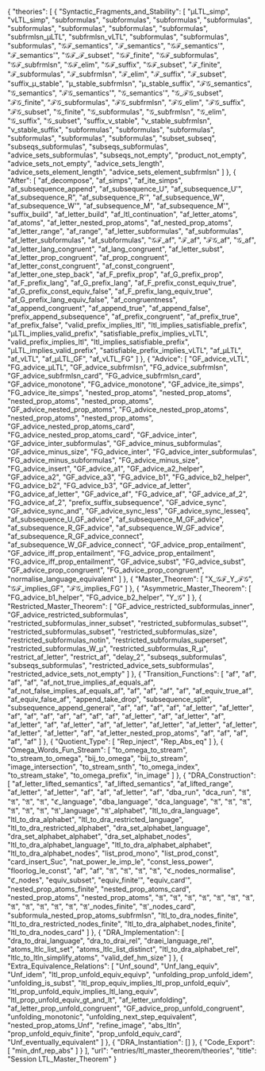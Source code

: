 {
    "theories": [
        {
            "Syntactic_Fragments_and_Stability": [
                "μLTL_simp",
                "νLTL_simp",
                "subformulas",
                "subformulas",
                "subformulas",
                "subformulas",
                "subformulas",
                "subformulas",
                "subformulas",
                "subformulas",
                "subfrmlsn_μLTL",
                "subfrmlsn_νLTL",
                "subformulas",
                "subformulas",
                "subformulas",
                "𝒢ℱ_semantics",
                "ℱ_semantics",
                "𝒢ℱ_semantics'",
                "ℱ_semantics'",
                "𝒢ℱ_ℱ_subset",
                "𝒢ℱ_finite",
                "𝒢ℱ_subformulas",
                "𝒢ℱ_subfrmlsn",
                "𝒢ℱ_elim",
                "𝒢ℱ_suffix",
                "𝒢ℱ_subset",
                "ℱ_finite",
                "ℱ_subformulas",
                "ℱ_subfrmlsn",
                "ℱ_elim",
                "ℱ_suffix",
                "ℱ_subset",
                "suffix_μ_stable",
                "μ_stable_subfrmlsn",
                "μ_stable_suffix",
                "ℱ𝒢_semantics",
                "𝒢_semantics",
                "ℱ𝒢_semantics'",
                "𝒢_semantics'",
                "𝒢_ℱ𝒢_subset",
                "ℱ𝒢_finite",
                "ℱ𝒢_subformulas",
                "ℱ𝒢_subfrmlsn",
                "ℱ𝒢_elim",
                "ℱ𝒢_suffix",
                "ℱ𝒢_subset",
                "𝒢_finite",
                "𝒢_subformulas",
                "𝒢_subfrmlsn",
                "𝒢_elim",
                "𝒢_suffix",
                "𝒢_subset",
                "suffix_ν_stable",
                "ν_stable_subfrmlsn",
                "ν_stable_suffix",
                "subformulas",
                "subformulas",
                "subformulas",
                "subformulas",
                "subformulas",
                "subformulas",
                "subset_subseq",
                "subseqs_subformulas",
                "subseqs_subformulas",
                "advice_sets_subformulas",
                "subseqs_not_empty",
                "product_not_empty",
                "advice_sets_not_empty",
                "advice_sets_length",
                "advice_sets_element_length",
                "advice_sets_element_subfrmlsn"
            ]
        },
        {
            "After": [
                "af_decompose",
                "af_simps",
                "af_ite_simps",
                "af_subsequence_append",
                "af_subsequence_U",
                "af_subsequence_U'",
                "af_subsequence_R",
                "af_subsequence_R'",
                "af_subsequence_W",
                "af_subsequence_W'",
                "af_subsequence_M",
                "af_subsequence_M'",
                "suffix_build",
                "af_letter_build",
                "af_ltl_continuation",
                "af_letter_atoms",
                "af_atoms",
                "af_letter_nested_prop_atoms",
                "af_nested_prop_atoms",
                "af_letter_range",
                "af_range",
                "af_letter_subformulas",
                "af_subformulas",
                "af_letter_subformulas",
                "af_subformulas",
                "𝒢ℱ_af",
                "ℱ_af",
                "ℱ𝒢_af",
                "𝒢_af",
                "af_letter_lang_congruent",
                "af_lang_congruent",
                "af_letter_subst",
                "af_letter_prop_congruent",
                "af_prop_congruent",
                "af_letter_const_congruent",
                "af_const_congruent",
                "af_letter_one_step_back",
                "af_F_prefix_prop",
                "af_G_prefix_prop",
                "af_F_prefix_lang",
                "af_G_prefix_lang",
                "af_F_prefix_const_equiv_true",
                "af_G_prefix_const_equiv_false",
                "af_F_prefix_lang_equiv_true",
                "af_G_prefix_lang_equiv_false",
                "af_congruentness",
                "af_append_congruent",
                "af_append_true",
                "af_append_false",
                "prefix_append_subsequence",
                "af_prefix_congruent",
                "af_prefix_true",
                "af_prefix_false",
                "valid_prefix_implies_ltl",
                "ltl_implies_satisfiable_prefix",
                "μLTL_implies_valid_prefix",
                "satisfiable_prefix_implies_νLTL",
                "valid_prefix_implies_ltl",
                "ltl_implies_satisfiable_prefix",
                "μLTL_implies_valid_prefix",
                "satisfiable_prefix_implies_νLTL",
                "af_μLTL",
                "af_νLTL",
                "af_μLTL_GF",
                "af_νLTL_FG"
            ]
        },
        {
            "Advice": [
                "GF_advice_νLTL",
                "FG_advice_μLTL",
                "GF_advice_subfrmlsn",
                "FG_advice_subfrmlsn",
                "GF_advice_subfrmlsn_card",
                "FG_advice_subfrmlsn_card",
                "GF_advice_monotone",
                "FG_advice_monotone",
                "GF_advice_ite_simps",
                "FG_advice_ite_simps",
                "nested_prop_atoms",
                "nested_prop_atoms",
                "nested_prop_atoms",
                "nested_prop_atoms",
                "GF_advice_nested_prop_atoms",
                "FG_advice_nested_prop_atoms",
                "nested_prop_atoms",
                "nested_prop_atoms",
                "GF_advice_nested_prop_atoms_card",
                "FG_advice_nested_prop_atoms_card",
                "GF_advice_inter",
                "GF_advice_inter_subformulas",
                "GF_advice_minus_subformulas",
                "GF_advice_minus_size",
                "FG_advice_inter",
                "FG_advice_inter_subformulas",
                "FG_advice_minus_subformulas",
                "FG_advice_minus_size",
                "FG_advice_insert",
                "GF_advice_a1",
                "GF_advice_a2_helper",
                "GF_advice_a2",
                "GF_advice_a3",
                "FG_advice_b1",
                "FG_advice_b2_helper",
                "FG_advice_b2",
                "FG_advice_b3",
                "GF_advice_af_letter",
                "FG_advice_af_letter",
                "GF_advice_af",
                "FG_advice_af",
                "GF_advice_af_2",
                "FG_advice_af_2",
                "prefix_suffix_subsequence",
                "GF_advice_sync",
                "GF_advice_sync_and",
                "GF_advice_sync_less",
                "GF_advice_sync_lesseq",
                "af_subsequence_U_GF_advice",
                "af_subsequence_M_GF_advice",
                "af_subsequence_R_GF_advice",
                "af_subsequence_W_GF_advice",
                "af_subsequence_R_GF_advice_connect",
                "af_subsequence_W_GF_advice_connect",
                "GF_advice_prop_entailment",
                "GF_advice_iff_prop_entailment",
                "FG_advice_prop_entailment",
                "FG_advice_iff_prop_entailment",
                "GF_advice_subst",
                "FG_advice_subst",
                "GF_advice_prop_congruent",
                "FG_advice_prop_congruent",
                "normalise_language_equivalent"
            ]
        },
        {
            "Master_Theorem": [
                "X_𝒢ℱ_Y_ℱ𝒢",
                "𝒢ℱ_implies_GF",
                "ℱ𝒢_implies_FG"
            ]
        },
        {
            "Asymmetric_Master_Theorem": [
                "FG_advice_b1_helper",
                "FG_advice_b2_helper",
                "Y_𝒢"
            ]
        },
        {
            "Restricted_Master_Theorem": [
                "GF_advice_restricted_subformulas_inner",
                "GF_advice_restricted_subformulas",
                "restricted_subformulas_inner_subset",
                "restricted_subformulas_subset'",
                "restricted_subformulas_subset",
                "restricted_subformulas_size",
                "restricted_subformulas_notin",
                "restricted_subformulas_superset",
                "restricted_subformulas_W_μ",
                "restricted_subformulas_R_μ",
                "restrict_af_letter",
                "restrict_af",
                "delay_2",
                "subseqs_subformulas",
                "subseqs_subformulas",
                "restricted_advice_sets_subformulas",
                "restricted_advice_sets_not_empty"
            ]
        },
        {
            "Transition_Functions": [
                "af",
                "af",
                "af",
                "af",
                "af_not_true_implies_af_equals_af",
                "af_not_false_implies_af_equals_af",
                "af",
                "af",
                "af",
                "af",
                "af_equiv_true_af",
                "af_equiv_false_af",
                "append_take_drop",
                "subsequence_split",
                "subsequence_append_general",
                "af",
                "af",
                "af",
                "af",
                "af_letter",
                "af_letter",
                "af",
                "af",
                "af",
                "af",
                "af",
                "af",
                "af",
                "af_letter",
                "af",
                "af_letter",
                "af",
                "af_letter",
                "af",
                "af_letter",
                "af",
                "af_letter",
                "af_letter",
                "af_letter",
                "af_letter",
                "af_letter",
                "af_letter",
                "af",
                "af_letter_nested_prop_atoms",
                "af",
                "af",
                "af",
                "af",
                "af"
            ]
        },
        {
            "Quotient_Type": [
                "Rep_inject",
                "Rep_Abs_eq"
            ]
        },
        {
            "Omega_Words_Fun_Stream": [
                "to_omega_to_stream",
                "to_stream_to_omega",
                "bij_to_omega",
                "bij_to_stream",
                "image_intersection",
                "to_stream_snth",
                "to_omega_index",
                "to_stream_stake",
                "to_omega_prefix",
                "in_image"
            ]
        },
        {
            "DRA_Construction": [
                "af_letter_lifted_semantics",
                "af_lifted_semantics",
                "af_lifted_range",
                "af_letter",
                "af_letter",
                "af",
                "af",
                "af_letter",
                "af",
                "dba_run",
                "dca_run",
                "𝔄",
                "𝔄",
                "𝔄",
                "𝔄",
                "ℭ_language",
                "dba_language",
                "dca_language",
                "𝔄",
                "𝔄",
                "𝔄",
                "𝔄",
                "𝔄",
                "𝔄",
                "𝔄'_language",
                "𝔄'_alphabet",
                "ltl_to_dra_language",
                "ltl_to_dra_alphabet",
                "ltl_to_dra_restricted_language",
                "ltl_to_dra_restricted_alphabet",
                "dra_set_alphabet_language",
                "dra_set_alphabet_alphabet",
                "dra_set_alphabet_nodes",
                "ltl_to_dra_alphabet_language",
                "ltl_to_dra_alphabet_alphabet",
                "ltl_to_dra_alphabet_nodes",
                "list_prod_mono",
                "list_prod_const",
                "card_insert_Suc",
                "nat_power_le_imp_le",
                "const_less_power",
                "floorlog_le_const",
                "af",
                "af",
                "𝔄",
                "𝔄",
                "𝔄",
                "𝔄",
                "ℭ_nodes_normalise",
                "ℭ_nodes",
                "equiv_subset",
                "equiv_finite'",
                "equiv_card'",
                "nested_prop_atoms_finite",
                "nested_prop_atoms_card",
                "nested_prop_atoms",
                "nested_prop_atoms",
                "𝔄",
                "𝔄",
                "𝔄",
                "𝔄",
                "𝔄",
                "𝔄",
                "𝔄",
                "𝔄",
                "𝔄",
                "𝔄",
                "𝔄",
                "𝔄",
                "𝔄'_nodes_finite",
                "𝔄'_nodes_card",
                "subformula_nested_prop_atoms_subfrmlsn",
                "ltl_to_dra_nodes_finite",
                "ltl_to_dra_restricted_nodes_finite",
                "ltl_to_dra_alphabet_nodes_finite",
                "ltl_to_dra_nodes_card"
            ]
        },
        {
            "DRA_Implementation": [
                "dra_to_drai_language",
                "dra_to_drai_rel",
                "draei_language_rel",
                "atoms_ltlc_list_set",
                "atoms_ltlc_list_distinct",
                "ltl_to_dra_alphabet_rel",
                "ltlc_to_ltln_simplify_atoms",
                "valid_def_hm_size"
            ]
        },
        {
            "Extra_Equivalence_Relations": [
                "Unf_sound",
                "Unf_lang_equiv",
                "Unf_idem",
                "ltl_prop_unfold_equiv_equivp",
                "unfolding_prop_unfold_idem",
                "unfolding_is_subst",
                "ltl_prop_equiv_implies_ltl_prop_unfold_equiv",
                "ltl_prop_unfold_equiv_implies_ltl_lang_equiv",
                "ltl_prop_unfold_equiv_gt_and_lt",
                "af_letter_unfolding",
                "af_letter_prop_unfold_congruent",
                "GF_advice_prop_unfold_congruent",
                "unfolding_monotonic",
                "unfolding_next_step_equivalent",
                "nested_prop_atoms_Unf",
                "refine_image",
                "abs_ltln",
                "prop_unfold_equiv_finite",
                "prop_unfold_equiv_card",
                "Unf_eventually_equivalent"
            ]
        },
        {
            "DRA_Instantiation": []
        },
        {
            "Code_Export": [
                "min_dnf_rep_abs"
            ]
        }
    ],
    "url": "entries/ltl_master_theorem/theories",
    "title": "Session LTL_Master_Theorem"
}